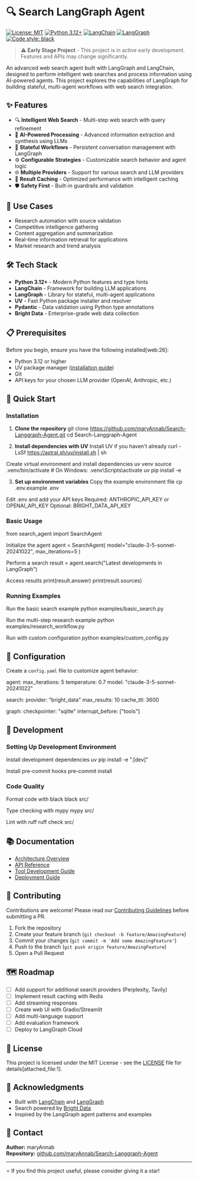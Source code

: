 # 🔍 Search LangGraph Agent

[![License: MIT](https://img.shields.io/badge/License-MIT-yellow.svg)](https://opensource.org/licenses/MIT)
[![Python 3.12+](https://img.shields.io/badge/python-3.12+-blue.svg)](https://www.python.org/downloads/)
[![LangChain](https://img.shields.io/badge/LangChain-🦜-green.svg)](https://www.langchain.com/)
[![LangGraph](https://img.shields.io/badge/LangGraph-🕸️-orange.svg)](https://langchain-ai.github.io/langgraph/)
[![Code style: black](https://img.shields.io/badge/code%20style-black-000000.svg)](https://github.com/psf/black)

> ⚠️ **Early Stage Project** - This project is in active early development. Features and APIs may change significantly.

An advanced web search agent built with LangGraph and LangChain, designed to perform intelligent web searches and process information using AI-powered agents. This project explores the capabilities of LangGraph for building stateful, multi-agent workflows with web search integration.

## ✨ Features

- 🔍 **Intelligent Web Search** - Multi-step web search with query refinement
- 🤖 **AI-Powered Processing** - Advanced information extraction and synthesis using LLMs
- 🔄 **Stateful Workflows** - Persistent conversation management with LangGraph
- ⚙️ **Configurable Strategies** - Customizable search behavior and agent logic
- 🌐 **Multiple Providers** - Support for various search and LLM providers
- 💾 **Result Caching** - Optimized performance with intelligent caching
- 🛡️ **Safety First** - Built-in guardrails and validation

## 🎯 Use Cases

- Research automation with source validation
- Competitive intelligence gathering
- Content aggregation and summarization
- Real-time information retrieval for applications
- Market research and trend analysis

## 🛠️ Tech Stack

- **Python 3.12+** - Modern Python features and type hints
- **LangChain** - Framework for building LLM applications
- **LangGraph** - Library for stateful, multi-agent applications
- **UV** - Fast Python package installer and resolver
- **Pydantic** - Data validation using Python type annotations
- **Bright Data** - Enterprise-grade web data collection

## 📋 Prerequisites

Before you begin, ensure you have the following installed[web:26]:

- Python 3.12 or higher
- UV package manager ([installation guide](https://github.com/astral-sh/uv))
- Git
- API keys for your chosen LLM provider (OpenAI, Anthropic, etc.)

## 🚀 Quick Start

### Installation

1. **Clone the repository**
git clone https://github.com/maryAnnab/Search-Langgraph-Agent.git
cd Search-Langgraph-Agent


2. **Install dependencies with UV**
Install UV if you haven't already
curl -LsSf https://astral.sh/uv/install.sh | sh

Create virtual environment and install dependencies
uv venv
source .venv/bin/activate # On Windows: .venv\Scripts\activate
uv pip install -e 


3. **Set up environment variables**
Copy the example environment file
cp .env.example .env

Edit .env and add your API keys
Required: ANTHROPIC_API_KEY or OPENAI_API_KEY
Optional: BRIGHT_DATA_API_KEY

### Basic Usage

from search_agent import SearchAgent

Initialize the agent
agent = SearchAgent(
model="claude-3-5-sonnet-20241022",
max_iterations=5
)

Perform a search
result = agent.search("Latest developments in LangGraph")

Access results
print(result.answer)
print(result.sources)


### Running Examples

Run the basic search example
python examples/basic_search.py

Run the multi-step research example
python examples/research_workflow.py

Run with custom configuration
python examples/custom_config.py


## 🔧 Configuration

Create a `config.yaml` file to customize agent behavior:

agent:
max_iterations: 5
temperature: 0.7
model: "claude-3-5-sonnet-20241022"

search:
provider: "bright_data"
max_results: 10
cache_ttl: 3600

graph:
checkpointer: "sqlite"
interrupt_before: ["tools"]


## 🧪 Development

### Setting Up Development Environment

Install development dependencies
uv pip install -e ".[dev]"

Install pre-commit hooks
pre-commit install


### Code Quality

Format code with black
black src/

Type checking with mypy
mypy src/

Lint with ruff
ruff check src/


## 📚 Documentation

- [Architecture Overview](docs/architecture.md)
- [API Reference](docs/api.md)
- [Tool Development Guide](docs/tools.md)
- [Deployment Guide](docs/deployment.md)

## 🤝 Contributing

Contributions are welcome! Please read our [Contributing Guidelines](CONTRIBUTING.md) before submitting a PR.

1. Fork the repository
2. Create your feature branch (`git checkout -b feature/AmazingFeature`)
3. Commit your changes (`git commit -m 'Add some AmazingFeature'`)
4. Push to the branch (`git push origin feature/AmazingFeature`)
5. Open a Pull Request

## 🗺️ Roadmap

- [ ] Add support for additional search providers (Perplexity, Tavily)
- [ ] Implement result caching with Redis
- [ ] Add streaming responses
- [ ] Create web UI with Gradio/Streamlit
- [ ] Add multi-language support
- [ ] Add evaluation framework
- [ ] Deploy to LangGraph Cloud

## 📝 License

This project is licensed under the MIT License - see the [LICENSE](LICENSE) file for details[attached_file:1].

## 🙏 Acknowledgments

- Built with [LangChain](https://www.langchain.com/) and [LangGraph](https://langchain-ai.github.io/langgraph/)
- Search powered by [Bright Data](https://brightdata.com/)
- Inspired by the LangGraph agent patterns and examples

## 📧 Contact

**Author:** maryAnnab  
**Repository:** [github.com/maryAnnab/Search-Langgraph-Agent](https://github.com/maryAnnab/Search-Langgraph-Agent)

---

⭐ If you find this project useful, please consider giving it a star!

